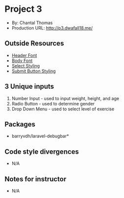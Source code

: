 # Project 3

+ By: Chantal Thomas
+ Production URL: <http://p3.dwafall18.me/>

## Outside Resources
+ [Header Font](https://fonts.google.com/specimen/Playfair+Display?selection.family=Playfair+Display)
+ [Body Font](https://fonts.google.com/specimen/Playfair+Display?selection.family=Playfair+Display)
+ [Select Styling](https://codepen.io/jpdanks/pen/rEJhK)
+ [Submit Button Styling](https://codepen.io/anon/pen/YRPVOj)

## 3 Unique inputs
1. Number Input - used to input weight, height, and age
2. Radio Button - used to determine gender
3. Drop Down Menu - used to select level of exercise 

## Packages
+ barryvdh/laravel-debugbar*

## Code style divergences
+ N/A

## Notes for instructor
+ N/A